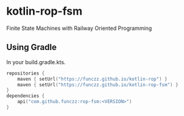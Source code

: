 # kotlin-rop-fsm

Finite State Machines with Railway Oriented Programming

## Using Gradle

In your build.gradle.kts.

```kotlin
repositories {
    maven { setUrl("https://funczz.github.io/kotlin-rop") }
    maven { setUrl("https://funczz.github.io/kotlin-rop-fsm") }
}
dependencies {
    api("com.github.funczz:rop-fsm:<VERSION>")
}
```
